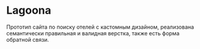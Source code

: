 # Lagoona

Прототип сайта по поиску отелей с кастомным дизайном, реализована семантически правильная и валидная верстка, также есть форма обратной связи.
